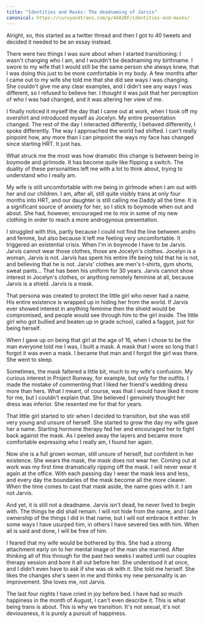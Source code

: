```yaml
---
title: "Identities and Masks: The deadnaming of Jarvis"
canonical: https://curvyandtrans.com/p/44A20F/identities-and-masks/
---
```


Alright, so, this started as a twitter thread and then I got to 40 tweets and decided it needed to be an essay instead.

There were two things I was sure about when I started transitioning: I wasn't changing who I am, and I wouldn't be deadnaming my birthname.
I swore to my wife that I would still be the same person she always knew, that I was doing this just to be more comfortable in my body.
A few months after I came out to my wife she told me that she did see ways I was changing. She couldn't give me any clear examples,
and I didn't see any ways I was different, so I refused to believe her. I thought it was just that her perception of who I was had changed,
and it was altering her view of me.

I finally noticed it myself the day that I came out at work, when I took off my overshirt and introduced myself as Jocelyn. My entire presentation changed.
The rest of the day I interacted differently, I behaved differently, I spoke differently. The way I approached the world had shifted.
I can't really pinpoint how, any more than I can pinpoint the ways my face has changed since starting HRT. It just has.

What struck me the most was how dramatic this change is between being in boymode and girlmode. It has become quite like flipping a switch.
The duality of these personalities left me with a lot to think about, trying to understand who I really am.

My wife is still uncomfortable with me being in girlmode when I am out with her and our children. I am, after all, still quite visibly trans at only four
months into HRT, and our daughter is still calling me Daddy all the time. It is a significant source of anxiety for her, so I stick to boymode when out and about.
She had, however, encouraged me to mix in some of my new clothing in order to reach a more androgynous presentation.

I struggled with this, partly because I could not find the line between andro and femme, but also because it left me feeling very uncomfortable.
It triggered an existential crisis. When I'm in boymode I have to be Jarvis. Jarvis cannot wear those clothes, those are Jocelyn's clothes.
Jocelyn is a woman, Jarvis is not.  Jarvis has spent his entire life being told that he is not, and believing that he is not.
Jarvis' clothes are men's t-shirts, gym shorts, sweat pants... That has been his uniform for 30 years.
Jarvis cannot show interest in Jocelyn's clothes, or anything remotely feminine at all, because Jarvis is a shield. Jarvis is a mask.

That persona was created to protect the little girl who never had a name. His entire existence is wrapped up in hiding her from the world.
If Jarvis ever showed interest in anything feminine then the shield would be compromised, and people would see through him to the girl inside.
The little girl who got bullied and beaten up in grade school, called a faggot, just for being herself.

When I gave up on being that girl at the age of 16, when I chose to be the man everyone told me I was, I built a mask.
A mask that I wore so long that I forgot it was even a mask. I became that man and I forgot the girl was there. She went to sleep.

Sometimes, the mask faltered a little bit, much to my wife's confusion. My curious interest in Project Runway, for example, but only for the outfits.
I made the mistake of commenting that I liked her friend's wedding dress more than hers. What I meant, of course, was that I would have liked it more for me,
but I couldn't explain that. She believed I genuinely thought her dress was inferior. She resented me for that for years.

That little girl started to stir when I decided to transition, but she was still very young and unsure of herself.
She started to grow the day my wife gave her a name. Starting hormone therapy fed her and encouraged her to fight back against the mask.
As I peeled away the layers and became more comfortable expressing who I really am, I found her again.

Now she is a full grown woman, still unsure of herself, but confident in her existence. She wears the mask, the mask does not wear her.
Coming out at work was my first time dramatically ripping off the mask. I will never wear it again at the office.
With each passing day I wear the mask less and less, and every day the boundaries of the mask become all the more clearer.
When the time comes to cast that mask aside, the name goes with it. I am not Jarvis.

And yet, it is still not a deadname. Jarvis isn't dead, he never lived to begin with. The things he did shall remain.
I will not hide from the name, and I take ownership of the things I did in that name, but I will not embrace it either.
In some ways I have usurped him, in others I have severed ties with him. When all is said and done, I will be free of him.

I feared that my wife would be bothered by this. She had a strong attachment early on to her mental image of the man she married.
After thinking all of this through for the past two weeks I waited until our couples therapy session and bore it all out before her.
She understood it at once, and I didn't even have to ask if she was ok with it. She told me herself.
She likes the changes she's seen in me and thinks my new personality is an improvement. She loves me, not Jarvis.

The last four nights I have cried in joy before bed. I have had so much happiness in the month of August, I can't even describe it.
This is what being trans is about. This is why we transition. It's not sexual, it's not deviousness, it is purely a pursuit of happiness.